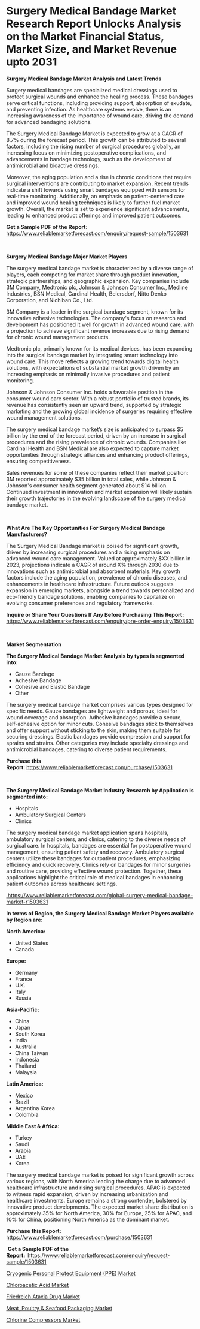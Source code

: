 <p><h1>Surgery Medical Bandage Market Research Report Unlocks Analysis on the Market Financial Status, Market Size, and Market Revenue upto 2031</h1></p><p><strong>Surgery Medical Bandage Market Analysis and Latest Trends</strong></p>
<p><p>Surgery medical bandages are specialized medical dressings used to protect surgical wounds and enhance the healing process. These bandages serve critical functions, including providing support, absorption of exudate, and preventing infection. As healthcare systems evolve, there is an increasing awareness of the importance of wound care, driving the demand for advanced bandaging solutions.</p><p>The Surgery Medical Bandage Market is expected to grow at a CAGR of 8.7% during the forecast period. This growth can be attributed to several factors, including the rising number of surgical procedures globally, an increasing focus on minimizing postoperative complications, and advancements in bandage technology, such as the development of antimicrobial and bioactive dressings. </p><p>Moreover, the aging population and a rise in chronic conditions that require surgical interventions are contributing to market expansion. Recent trends indicate a shift towards using smart bandages equipped with sensors for real-time monitoring. Additionally, an emphasis on patient-centered care and improved wound healing techniques is likely to further fuel market growth. Overall, the market is set to experience significant advancements, leading to enhanced product offerings and improved patient outcomes.</p></p>
<p><strong>Get a Sample PDF of the Report:&nbsp;</strong> <a href="https://www.reliablemarketforecast.com/enquiry/request-sample/1503631?utm_campaign=1108&utm_medium=2&utm_source=Github&utm_content=ia&utm_term=27092024&utm_id=surgery-medical-bandage">https://www.reliablemarketforecast.com/enquiry/request-sample/1503631</a></p>
<p>&nbsp;</p>
<p><strong>Surgery Medical Bandage Major Market Players</strong></p>
<p><p>The surgery medical bandage market is characterized by a diverse range of players, each competing for market share through product innovation, strategic partnerships, and geographic expansion. Key companies include 3M Company, Medtronic plc, Johnson & Johnson Consumer Inc., Medline Industries, BSN Medical, Cardinal Health, Beiersdorf, Nitto Denko Corporation, and Nichiban Co., Ltd.</p><p>3M Company is a leader in the surgical bandage segment, known for its innovative adhesive technologies. The company's focus on research and development has positioned it well for growth in advanced wound care, with a projection to achieve significant revenue increases due to rising demand for chronic wound management products.</p><p>Medtronic plc, primarily known for its medical devices, has been expanding into the surgical bandage market by integrating smart technology into wound care. This move reflects a growing trend towards digital health solutions, with expectations of substantial market growth driven by an increasing emphasis on minimally invasive procedures and patient monitoring.</p><p>Johnson & Johnson Consumer Inc. holds a favorable position in the consumer wound care sector. With a robust portfolio of trusted brands, its revenue has consistently seen an upward trend, supported by strategic marketing and the growing global incidence of surgeries requiring effective wound management solutions.</p><p>The surgery medical bandage market’s size is anticipated to surpass $5 billion by the end of the forecast period, driven by an increase in surgical procedures and the rising prevalence of chronic wounds. Companies like Cardinal Health and BSN Medical are also expected to capture market opportunities through strategic alliances and enhancing product offerings, ensuring competitiveness.</p><p>Sales revenues for some of these companies reflect their market position: 3M reported approximately $35 billion in total sales, while Johnson & Johnson's consumer health segment generated about $14 billion. Continued investment in innovation and market expansion will likely sustain their growth trajectories in the evolving landscape of the surgery medical bandage market.</p></p>
<p>&nbsp;</p>
<p><strong>What Are The Key Opportunities For Surgery Medical Bandage Manufacturers?</strong></p>
<p><p>The Surgery Medical Bandage market is poised for significant growth, driven by increasing surgical procedures and a rising emphasis on advanced wound care management. Valued at approximately $XX billion in 2023, projections indicate a CAGR of around X% through 2030 due to innovations such as antimicrobial and absorbent materials. Key growth factors include the aging population, prevalence of chronic diseases, and enhancements in healthcare infrastructure. Future outlook suggests expansion in emerging markets, alongside a trend towards personalized and eco-friendly bandage solutions, enabling companies to capitalize on evolving consumer preferences and regulatory frameworks. </p></p>
<p><strong>Inquire or Share Your Questions If Any Before Purchasing This Report:</strong> <a href="https://www.reliablemarketforecast.com/enquiry/pre-order-enquiry/1503631?utm_campaign=1108&utm_medium=2&utm_source=Github&utm_content=ia&utm_term=27092024&utm_id=surgery-medical-bandage">https://www.reliablemarketforecast.com/enquiry/pre-order-enquiry/1503631</a></p>
<p>&nbsp;</p>
<p><strong>Market Segmentation</strong></p>
<p><strong>The Surgery Medical Bandage Market Analysis by types is segmented into:</strong></p>
<p><ul><li>Gauze Bandage</li><li>Adhesive Bandage</li><li>Cohesive and Elastic Bandage</li><li>Other</li></ul></p>
<p><p>The surgery medical bandage market comprises various types designed for specific needs. Gauze bandages are lightweight and porous, ideal for wound coverage and absorption. Adhesive bandages provide a secure, self-adhesive option for minor cuts. Cohesive bandages stick to themselves and offer support without sticking to the skin, making them suitable for securing dressings. Elastic bandages provide compression and support for sprains and strains. Other categories may include specialty dressings and antimicrobial bandages, catering to diverse patient requirements.</p></p>
<p><strong>Purchase this Report:&nbsp;</strong><a href="https://www.reliablemarketforecast.com/purchase/1503631?utm_campaign=1108&utm_medium=2&utm_source=Github&utm_content=ia&utm_term=27092024&utm_id=surgery-medical-bandage">https://www.reliablemarketforecast.com/purchase/1503631</a></p>
<p>&nbsp;</p>
<p><strong>The Surgery Medical Bandage Market Industry Research by Application is segmented into:</strong></p>
<p><ul><li>Hospitals</li><li>Ambulatory Surgical Centers</li><li>Clinics</li></ul></p>
<p><p>The surgery medical bandage market application spans hospitals, ambulatory surgical centers, and clinics, catering to the diverse needs of surgical care. In hospitals, bandages are essential for postoperative wound management, ensuring patient safety and recovery. Ambulatory surgical centers utilize these bandages for outpatient procedures, emphasizing efficiency and quick recovery. Clinics rely on bandages for minor surgeries and routine care, providing effective wound protection. Together, these applications highlight the critical role of medical bandages in enhancing patient outcomes across healthcare settings.</p></p>
<p><a href="https://www.reliablemarketforecast.com/global-surgery-medical-bandage-market-r1503631?utm_campaign=1108&utm_medium=2&utm_source=Github&utm_content=ia&utm_term=27092024&utm_id=surgery-medical-bandage">&nbsp;https://www.reliablemarketforecast.com/global-surgery-medical-bandage-market-r1503631</a></p>
<p><strong>In terms of Region, the Surgery Medical Bandage Market Players available by Region are:</strong></p>
<p>
    <p> <strong> North America: </strong>
        <ul>
            <li>United States</li>
            <li>Canada</li>
        </ul>
        </p> 
    <p> <strong> Europe: </strong>
        <ul>
            <li>Germany</li>
            <li>France</li>
            <li>U.K.</li>
            <li>Italy</li>
            <li>Russia</li>
        </ul>
        </p> 
    <p> <strong> Asia-Pacific: </strong>
        <ul>
            <li>China</li>
            <li>Japan</li>
            <li>South Korea</li>
            <li>India</li>
            <li>Australia</li>
            <li>China Taiwan</li>
            <li>Indonesia</li>
            <li>Thailand</li>
            <li>Malaysia</li>
        </ul>
        </p> 
    <p> <strong> Latin America: </strong>
        <ul>
            <li>Mexico</li>
            <li>Brazil</li>
            <li>Argentina Korea</li>
            <li>Colombia</li>
        </ul>
        </p> 
    <p> <strong> Middle East & Africa: </strong>
        <ul>
            <li>Turkey</li>
            <li>Saudi</li>
            <li>Arabia</li>
            <li>UAE</li>
            <li>Korea</li>
        </ul>
    </p>
    </p>
<p><p>The surgery medical bandage market is poised for significant growth across various regions, with North America leading the charge due to advanced healthcare infrastructure and rising surgical procedures. APAC is expected to witness rapid expansion, driven by increasing urbanization and healthcare investments. Europe remains a strong contender, bolstered by innovative product developments. The expected market share distribution is approximately 35% for North America, 30% for Europe, 25% for APAC, and 10% for China, positioning North America as the dominant market.</p></p>
<p><strong>Purchase this Report: </strong><a href="https://www.reliablemarketforecast.com/purchase/1503631?utm_campaign=1108&utm_medium=2&utm_source=Github&utm_content=ia&utm_term=27092024&utm_id=surgery-medical-bandage">https://www.reliablemarketforecast.com/purchase/1503631</a></p>
<p>&nbsp;<strong>Get a Sample PDF of the Report:&nbsp;&nbsp;</strong><a href="https://www.reliablemarketforecast.com/enquiry/request-sample/1503631?utm_campaign=1108&utm_medium=2&utm_source=Github&utm_content=ia&utm_term=27092024&utm_id=surgery-medical-bandage">https://www.reliablemarketforecast.com/enquiry/request-sample/1503631</a></p>
<p><strong></strong></p>
<p><p><a href="https://issuu.com/reportprime-2/docs/cryogenic-personal-protect-equipmen_854aa3718daabd?utm_campaign=1108&utm_medium=2&utm_source=Github&utm_content=ia&utm_term=27092024&utm_id=surgery-medical-bandage">Cryogenic Personal Protect Equipment (PPE) Market</a></p><p><a href="https://www.linkedin.com/pulse/market-forecasting-change-global-chloroacetic-acid-dynamics-future-gishc?trackingId=qSSyn5OTR86CDe%2BQfDvWWg%3D%3D&utm_campaign=1108&utm_medium=2&utm_source=Github&utm_content=ia&utm_term=27092024&utm_id=surgery-medical-bandage">Chloroacetic Acid Market</a></p><p><a href="https://github.com/ardellegief/Market-Research-Report-List-1/blob/main/friedreich-ataxia-drug-market.md?utm_campaign=1108&utm_medium=2&utm_source=Github&utm_content=ia&utm_term=27092024&utm_id=surgery-medical-bandage">Friedreich Ataxia Drug Market</a></p><p><a href="https://issuu.com/reportprime-2/docs/meat-poultry-seafood-packaging-mark_01e4d5ecec2751?utm_campaign=1108&utm_medium=2&utm_source=Github&utm_content=ia&utm_term=27092024&utm_id=surgery-medical-bandage">Meat, Poultry & Seafood Packaging Market</a></p><p><a href="https://www.linkedin.com/pulse/in-depth-analysis-global-chlorine-compressors-market-scope-its-szqwc?trackingId=hh56lIZlQKy5BJPKG2cMMw%3D%3D&utm_campaign=1108&utm_medium=2&utm_source=Github&utm_content=ia&utm_term=27092024&utm_id=surgery-medical-bandage">Chlorine Compressors Market</a></p></p>